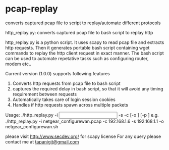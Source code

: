 # pcap-replay
 converts captured pcap file to script to replay/automate different protocols

http_replay.py: converts captured pcap file to bash script to replay http

http_replay.py is a python script. It uses scapy to read pcap file and extracts http requests.
Then  it generates portable bash script containing  wget commands to replay the http client request in exact manner.
The bash script can be used to automate repetative tasks such as configuring router, modem etc..

Current version (1.0.0) supports following features
1. Converts http requests from pcap file to bash script
2. captures the required delay in bash script, so that it will avoid any timing requirement between requests
3. Automatically takes care of login session cookies
4. Handles if http requests spawn across multiple packets

Usage:
./http_replay.py  -i <input pcap file> -s <serverip> -c <clientip> [-o <output script name>] [-p <server port>]
e.g.
./http_replay.py  -i netgear_configurewan.pcap -c 192.168.1.6 -s 192.168.1.1 -o netgear_configurewan.sh


please visit http://www.secdev.org/ for scapy license
For any query please contact me at tapanigit@gmail.com 
